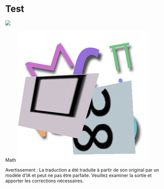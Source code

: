 # Test

![](../../../../translated_images/bicycle.e5987a077c36459b31452b5f6322a930fe95440ab29aeb9c7cbea92148cbe694.fr.png)  <!-- Insère une image de vélo -->

Math
![](../../../../translated_images/Math.057b8e51717bb65cec8a5b1b0d2eba85728b325315d7edd870b1d734356bb42a.fr.jpg)  <!-- Insère une image de mathématiques -->


Avertissement : La traduction a été traduite à partir de son original par un modèle d'IA et peut ne pas être parfaite. Veuillez examiner la sortie et apporter les corrections nécessaires.